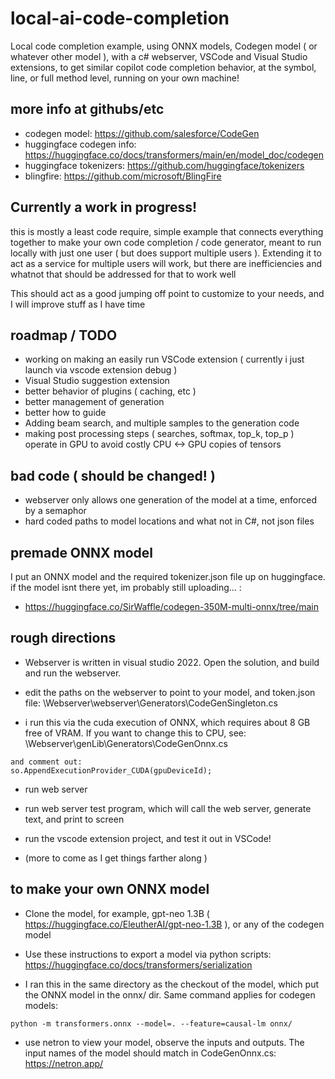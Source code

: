 # local-ai-code-completion
Local code completion example, using ONNX models, Codegen model ( or whatever other model ), with a c# webserver, VSCode and Visual Studio extensions, to get similar copilot code completion behavior, at the symbol, line, or full method level, running on your own machine!


## more info at githubs/etc
- codegen model: https://github.com/salesforce/CodeGen
- huggingface codegen info: https://huggingface.co/docs/transformers/main/en/model_doc/codegen
- huggingface tokenizers: https://github.com/huggingface/tokenizers
- blingfire: https://github.com/microsoft/BlingFire


## Currently a work in progress!

this is mostly a least code require, simple example that connects everything together to make your own code completion / code generator, meant to run locally with just one user ( but does support multiple users ). Extending it to act as a service for multiple users will work, but there are inefficiencies and whatnot that should be addressed for that to work well 

This should act as a good jumping off point to customize to your needs, and I will improve stuff as I have time


## roadmap / TODO
- working on making an easily run VSCode extension ( currently i just launch via vscode extension debug )
- Visual Studio suggestion extension
- better behavior of plugins ( caching, etc )
- better management of generation
- better how to guide
- Adding beam search, and multiple samples to the generation code
- making post processing steps ( searches, softmax, top_k, top_p ) operate in GPU to avoid costly CPU <-> GPU copies of tensors


## bad code ( should be changed! )
- webserver only allows one generation of the model at a time, enforced by a semaphor
- hard coded paths to model locations and what not in C#, not json files

## premade ONNX model
I put an ONNX model and the required tokenizer.json file up on huggingface.  if the model isnt there yet, im probably still uploading... :

- https://huggingface.co/SirWaffle/codegen-350M-multi-onnx/tree/main

## rough directions
- Webserver is written in visual studio 2022. Open the solution, and build and run the webserver.

- edit the paths on the webserver to point to your model, and token.json file: \Webserver\webserver\Generators\CodeGenSingleton.cs

- i run this via the cuda execution of ONNX, which requires about 8 GB free of VRAM. If you want to change this to CPU, see: \Webserver\genLib\Generators\CodeGenOnnx.cs
```
and comment out:
so.AppendExecutionProvider_CUDA(gpuDeviceId);
```
- run web server

- run web server test program, which will call the web server, generate text, and print to screen

- run the vscode extension project, and test it out in VSCode!

- (more to come as I get things farther along )

## to make your own ONNX model

- Clone the model, for example, gpt-neo 1.3B ( https://huggingface.co/EleutherAI/gpt-neo-1.3B ), or any of the codegen model

- Use these instructions to export a model via python scripts: https://huggingface.co/docs/transformers/serialization

- I ran this in the same directory as the checkout of the model, which put the ONNX model in the onnx/ dir. Same command applies for codegen models:
```
python -m transformers.onnx --model=. --feature=causal-lm onnx/
```

- use netron to view your model, observe the inputs and outputs. The input names of the model should match in CodeGenOnnx.cs: https://netron.app/